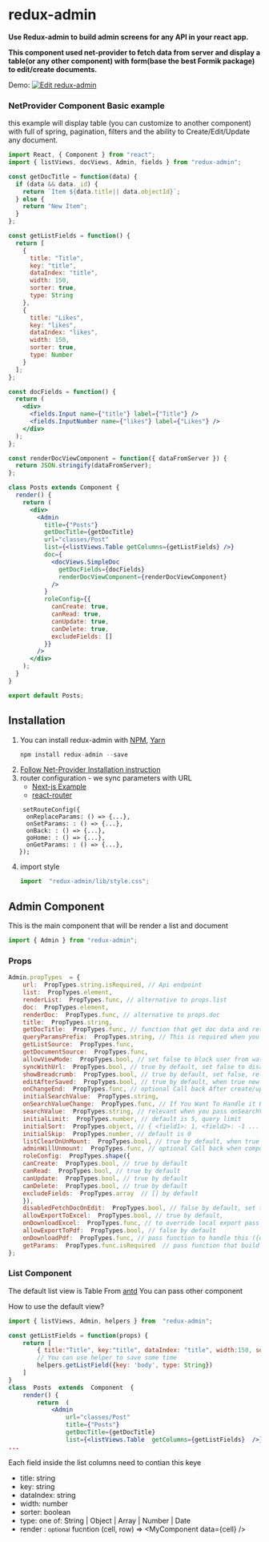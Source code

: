 # redux-admin

**Use Redux-admin to build  admin screens for any API in your react app.**

**This component used net-provider to fetch data from server and display a table(or any other component) with form(base the best Formik package) to edit/create documents.**

Demo: [![Edit redux-admin](https://codesandbox.io/static/img/play-codesandbox.svg)](https://codesandbox.io/s/kx0pv848v7)
### NetProvider  Component Basic example
this example will display table (you can customize to another component) with full of spring, pagination, filters and the ability to Create/Edit/Update any document.
```jsx
import React, { Component } from "react";
import { listViews, docViews, Admin, fields } from "redux-admin";

const getDocTitle = function(data) {
  if (data && data._id) {
    return `Item ${data.title|| data.objectId}`;
  } else {
    return "New Item";
  }
};

const getListFields = function() {
  return [
    {
      title: "Title",
      key: "title",
      dataIndex: "title",
      width: 150,
      sorter: true,
      type: String
    },
    {
      title: "Likes",
      key: "likes",
      dataIndex: "likes",
      width: 150,
      sorter: true,
      type: Number
    }
  ];
};

const docFields = function() {
  return (
    <div>
      <fields.Input name={"title"} label={"Title"} />
      <fields.InputNumber name={"likes"} label={"Likes"} />
    </div>
  );
};

const renderDocViewComponent = function({ dataFromServer }) {
  return JSON.stringify(dataFromServer);
};

class Posts extends Component {
  render() {
    return (
      <div>
        <Admin
          title={"Posts"}
          getDocTitle={getDocTitle}
          url="classes/Post"
          list={<listViews.Table getColumns={getListFields} />}
          doc={
            <docViews.SimpleDoc
              getDocFields={docFields}
              renderDocViewComponent={renderDocViewComponent}
            />
          }
          roleConfig={{
            canCreate: true,
            canRead: true,
            canUpdate: true,
            canDelete: true,
            excludeFields: []
          }}
        />
      </div>
    );
  }
}

export default Posts;
```

## Installation
 1. You can install redux-admin with [NPM](https://npmjs.com/), [Yarn](https://yarnpkg.com/)
	```jsx
	npm install redux-admin --save
	```
 2. [Follow Net-Provider Installation instruction](https://github.com/doronnahum/net-provider#installation) 
 3. router configuration - we sync parameters with URL
	 - [Next-js Example](https://github.com/doronnahum/redux-admin/blob/master/next-js-route-config-example.md)
	 - [react-router](https://github.com/doronnahum/redux-admin/blob/master/react-router-route-config-example.md)
 ```
	 setRouteConfig({
	  onReplaceParams: () => {...},
	  onSetParams: : () => {...},
	  onBack: : () => {...},
	  goHome: : () => {...},
	  onGetParams: : () => {...},
	});
```
4. import style
	```jsx
	import  "redux-admin/lib/style.css";
	```
	 
 ## Admin Component
 This is the main component that will be render a list and document
 ```jsx
 import { Admin } from "redux-admin";
```
### Props
```jsx
Admin.propTypes  = {
	url:  PropTypes.string.isRequired, // Api endpoint
	list:  PropTypes.element,
	renderList:  PropTypes.func, // alternative to props.list
	doc:  PropTypes.element,
	renderDoc:  PropTypes.func, // alternative to props.doc
	title:  PropTypes.string,
	getDocTitle:  PropTypes.func, // function that get doc data and return the doc title that display inside the breadcrumb (DocData) => 'title'
	queryParamsPrefix:  PropTypes.string, // This is required when you render more then one component at the same page
	getListSource:  PropTypes.func,
	getDocumentSource:  PropTypes.func,
	allowViewMode:  PropTypes.bool, // set false to block user from watching the document
	syncWithUrl:  PropTypes.bool, // true by default, set false to disabled this feature
	showBreadcrumb:  PropTypes.bool, // true by default, set false, relevant when you render more then one component at the same page
	editAfterSaved:  PropTypes.bool, // true by default, when true new document will stay open after submit
	onChangeEnd:  PropTypes.func, // optional Call back After create/update/delete
	initialSearchValue:  PropTypes.string,
	onSearchValueChange:  PropTypes.func, // If You Want To Handle it By Your self
	searchValue:  PropTypes.string, // relevant when you pass onSearchValueChange
	initialLimit:  PropTypes.number, // default is 5, query limit
	initialSort:  PropTypes.object, // { <field1>: 1, <field2>: -1 ... }
	initialSkip:  PropTypes.number, // default is 0
	listClearOnUnMount:  PropTypes.bool, // true by default, when true we remove all data from store when componentWillUnmount
	adminWillUnmount:  PropTypes.func, // optional Call back when componentWillUnmount
	roleConfig:  PropTypes.shape({
	canCreate:  PropTypes.bool, // true by default
	canRead:  PropTypes.bool, // true by default
	canUpdate:  PropTypes.bool, // true by default
	canDelete:  PropTypes.bool, // true by default
	excludeFields:  PropTypes.array  // [] by default
	}),
	disabledFetchDocOnEdit:  PropTypes.bool, // false by default, set true to save query and use the data the from list as document data
	allowExportToExcel:  PropTypes.bool, // true by default,
	onDownloadExcel:  PropTypes.func, // to override local export pass function to handle this ({data, columnsToDisplay, onDownloadExcel}) => {....}
	allowExportToPdf:  PropTypes.bool, // false by default
	onDownloadPdf:  PropTypes.func, // pass function to handle this ({data, columnsToDisplay, onDownloadExcel}) => {....}
	getParams:  PropTypes.func.isRequired  // pass function that build query params from the filters parameters getParams({skip, sort, limit, searchValue})
};
 ```
### List Component
The default list view is Table From [antd](https://ant.design/components/table/)
You can pass other component

How to use the default view?
```jsx
import { listViews, Admin, helpers } from  "redux-admin";

const getListFields = function(props) {
	return [
		{ title:"Title", key:"title", dataIndex: "title", width:150, sorter:true, type: String},
		// You can use helper to save some time
		helpers.getListField({key: 'body', type: String})
	]
}
class  Posts  extends  Component  {
	render() {
		return  (
			<Admin 
				url="classes/Post"
				title={"Posts"}
				getDocTitle={getDocTitle}
				list={<listViews.Table  getColumns={getListFields}  />}
...
```
Each field inside the list columns need to contian this keye

 - title: string
 - key: string
 - dataIndex: string
 - width: number
 - sorter: boolean
 - type: one of: String | Object | Array | Number | Date
 - render : <small>optional</small> fucntion (cell, row) => <MyComponent data={cell} /\>
